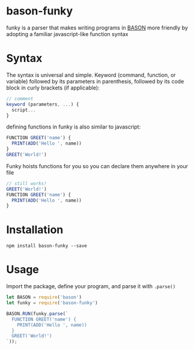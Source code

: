 # bason-funky
funky is a parser that makes writing programs in [BASON](https://github.com/DanFessler/bason) more friendly by adopting a familiar javascript-like function syntax

# Syntax
The syntax is universal and simple. Keyword (command, function, or variable) followed by its parameters in parenthesis, followed by its code block in curly brackets (if applicable):
~~~javascript
// comment
keyword (parameters, ...) {
  script...
}
~~~

defining functions in funky is also similar to javascript:
~~~javascript
FUNCTION GREET('name') {
  PRINT(ADD('Hello ', name))
}
GREET('World!')
~~~

Funky hoists functions for you so you can declare them anywhere in your file
~~~javascript
// still works!
GREET('World!')
FUNCTION GREET('name') {
  PRINT(ADD('Hello ', name))
}
~~~

# Installation
~~~
npm install bason-funky --save
~~~

# Usage
Import the package, define your program, and parse it with `.parse()`
~~~javascript
let BASON = require('bason')
let funky = require('bason-funky')

BASON.RUN(funky.parse(`
  FUNCTION GREET('name') {
    PRINT(ADD('Hello ', name))
  }
  GREET('World!')
`));
~~~
